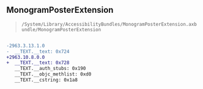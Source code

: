 ## MonogramPosterExtension

> `/System/Library/AccessibilityBundles/MonogramPosterExtension.axbundle/MonogramPosterExtension`

```diff

-2963.3.13.1.0
-  __TEXT.__text: 0x724
+2963.10.8.0.0
+  __TEXT.__text: 0x728
   __TEXT.__auth_stubs: 0x190
   __TEXT.__objc_methlist: 0xd0
   __TEXT.__cstring: 0x1a8

```
